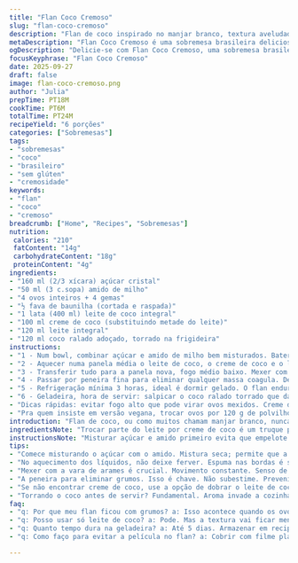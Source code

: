 ```yaml
---
title: "Flan Coco Cremoso"
slug: "flan-coco-cremoso"
description: "Flan de coco inspirado no manjar branco, textura aveludada que firma na medida certa. Substituí parte do leite de coco por creme de coco para dar mais gordura, o que ajuda na cremosidade e sabor. Açúcar e amido de milho manteram-se perto do original, mas troquei as gemas por uma mistura de ovos inteiros e gemas para evitar ressecamento. Uso coco ralado tostado momento antes de servir para trazer crocância e aroma fresco. Flan é delicado; atenção na fervura para não talhar. Dicas para evitar grumos e otimizar cozimento também incluídas. Receita sem glúten e sem oleaginosas, vegetariana, com toque brasileiro na textura e sabor."
metaDescription: "Flan Coco Cremoso é uma sobremesa brasileira deliciosa. Feito com leite de coco e creme de coco, é cremoso e com sabor intenso de coco."
ogDescription: "Delicie-se com Flan Coco Cremoso, uma sobremesa brasileira que traz a intensidade do coco em uma textura perfeita."
focusKeyphrase: "Flan Coco Cremoso"
date: 2025-09-27
draft: false
image: flan-coco-cremoso.png
author: "Julia"
prepTime: PT18M
cookTime: PT6M
totalTime: PT24M
recipeYield: "6 porções"
categories: ["Sobremesas"]
tags:
- "sobremesas"
- "coco"
- "brasileiro"
- "sem glúten"
- "cremosidade"
keywords:
- "flan"
- "coco"
- "cremoso"
breadcrumb: ["Home", "Recipes", "Sobremesas"]
nutrition: 
 calories: "210"
 fatContent: "14g"
 carbohydrateContent: "18g"
 proteinContent: "4g"
ingredients:
- "160 ml (2/3 xícara) açúcar cristal"
- "50 ml (3 c.sopa) amido de milho"
- "4 ovos inteiros + 4 gemas"
- "½ fava de baunilha (cortada e raspada)"
- "1 lata (400 ml) leite de coco integral"
- "100 ml creme de coco (substituindo metade do leite)"
- "120 ml leite integral"
- "120 ml coco ralado adoçado, torrado na frigideira"
instructions:
- "1 - Num bowl, combinar açúcar e amido de milho bem misturados. Bater ovos inteiros + gemas junto com raspas da baunilha. Misturar vigorosamente tudo para não empelotar, incorporando açúcar e amido. A textura deve ficar lisa, sem perceber grânulos."
- "2 - Aquecer numa panela média o leite de coco, o creme de coco e o leite. Quando começar a espumar nas bordas, desligar e juntar à mistura de ovos pouco a pouco mexendo rápido para encorpar a massa sem cozinhar os ovos."
- "3 - Transferir tudo para a panela nova, fogo médio baixo. Mexer com vara de arames constante, fazendo movimentos circulares lentos. Sinal pra apagar: mistura engrossa e borbulha levemente, perde aquele brilho líquido. Deve ficar tipo mingau espesso, não duro."
- "4 - Passar por peneira fina para eliminar qualquer massa coagula. Despejar em pequenas formas ou ramequins (aprox. 125 ml cada). Cobrir com filme plástico encostado no creme para evitar película."
- "5 - Refrigeração mínima 3 horas, ideal é dormir gelado. O flan endurece mas mantém sedoso só um toque firme no toque ao pressionar."
- "6 - Geladeira, hora de servir: salpicar o coco ralado torrado que dar aquele contraste. Dá uma corzinha, aroma quente, som de crocância e traz texturas. Se usar coco fresco, secar em frigideira quente até dourar e soltar perfume intenso."
- "Dicas rápidas: evitar fogo alto que pode virar ovos mexidos. Creme de coco aumenta a untuosidade, use congelado quando não achar fresco. Se olho cair muito rápido na panela, ligar fogo médio e retirar para evitar grumos — paciência é chave. O toque da baunilha da fava rende mais aroma e elegância que extrato. Para pessoas sem creme de coco, pode dobrar leite de coco porém perdendo cremosidade."
- "Pra quem insiste em versão vegana, trocar ovos por 120 g de polvilho doce hidratado com leite vegetal quente por 10 minutos. Textura fica diferente, mas funciona em emergência."
introduction: "Flan de coco, ou como muitos chamam manjar branco, nunca sai da moda por aqui, né? Feito com leite de coco, ovos e açúcar, traz aquela doçura cremosa que lembra praia e calor. Já testei diversas maneiras pra evitar a clássica película grossa que aparece às vezes. Aprendi que uma boa cobertura plástica é ouro e que paciência na fervura mantém a textura incrível. Troquei um pouco do leite tradicional por creme de coco – um segredinho que descobri num cantinho do Espírito Santo. Isso dá mais gordura, cremosidade e aquele gostinho mais presente do coco. Torrar o coco antes de usar só aumenta o mérito. A mistura boa pede atenção, nada de pressa. Não gosto de flan muito firme, então levo o ponto na textura – firme, mas ainda com leve balanço. Se exagera a fervura, vira ovos mexidos, já viu? Esse tipo de coisa é das minhas maiores frustrações no cozimento de sobremesas."
ingredientsNote: "Trocar parte do leite por creme de coco é um truque para chegar perto daquela textura artesanal, onde o flan fica menos seco. No calor do Brasil, usar leite integral é melhor pra não ficar muito aguado. O açúcar posso ajustar, dependendo da qualidade do leite de coco, que às vezes já tem adição de açúcar e varia muito entre marcas. Eu sempre prefiro a fava de baunilha para o perfume natural, mas extrato pode pelo menos substituir, sem grandes perdas. O coco ralado torrado é essencial para o contraste de textura; uso adoçado para dar aquele toque mais doce e equilibrado, mas pode fazer sem. Aquela peneirinha antes de levar à panela evita futuros grumos e aspereza na textura final. Substituições são possíveis, mas cada mudança envolve ajustar temperatura e tempo proporcionalmente para manter a integridade do creme."
instructionsNote: "Misturar açúcar e amido primeiro evita que empelote depois, parece bobagem mas faz toda a diferença. Incorporar os ovos lentamente nos líquidos mornos, não ferventes, é essencial pra não talhar. O cozimento é a parte do tempo que exige olho e mão; mexer de forma contínua e uniforme com uma colher ou fouet mantém o creme em suspensão, sem grudar. O ponto certo pra tirar do fogo é quando consegue ver o fundo da panela ao passar a colher, ainda pensando que vai firmar mais na geladeira. Esfriar com filme plástico direto na superfície ajuda a eliminar aquela camada dura e meio quebradiça que cria quando o ar bate. A torrada do coco é a cereja do bolo – um cheiro que invade a casa e faz muita diferença no conjunto final. Refrigeração prolongada define a consistência final; não retire antes do tempo pra evitar desmanche no corte."
tips:
- "Comece misturando o açúcar com o amido. Mistura seca; permite que a mistura não empelote depois. Atenção ao bater os ovos. Devem estar bem misturados, sem grânulos. Siga devagar. Faz diferença para a textura. Mistura deve ficar lisinha."
- "No aquecimento dos líquidos, não deixe ferver. Espuma nas bordas é sinal de que está na hora de misturar com os ovos. Incorpore devagar, se não, talha. Misture rápido e com calma ao mesmo tempo. É uma dança sutil na panela."
- "Mexer com a vara de arames é crucial. Movimento constante. Senso de tempo é tudo. Quando borbulhar, já está bom. Não deixe ficar duro. Sensação de mingau espesso deve ser seu guia. Se grudar na panela, perceba. Cuidado preciso. Essa parte exige entrega."
- "A peneira para eliminar grumos. Isso é chave. Não subestime. Prevenir é sempre melhor. Cuidado ao transferir para as formas. Este cuidado faz diferença na apresentação. Cobrir com filme plástico direto evita aquela película dura na superfície. Protetor."
- "Se não encontrar creme de coco, use a opção de dobrar o leite de coco. Porém a cremosidade vai embora. Olho em equilíbrio. E para os veganos, a troca por polvilho doce, em calor também muda a textura. Importante é manter a atenção. Não subestime os detalhes."
- "Torrando o coco antes de servir? Fundamental. Aroma invade a cozinha; cria um contraste incrível. Crocância no flan é tudo. Atenção no tempo de torrar, não deixe queimar. Um dourado claro traz todo o sabor. Sinta a diferença."
faq:
- "q: Por que meu flan ficou com grumos? a: Isso acontece quando os ovos são adicionados a líquidos quentes. A solução é incorporar devagar. Mantenha temperatura constante no fogo."
- "q: Posso usar só leite de coco? a: Pode. Mas a textura vai ficar menos cremosa. O resultado não é o mesmo. Não desista fácil. Integração é a chave. Faça ajustes conforme a consistência desejada."
- "q: Quanto tempo dura na geladeira? a: Até 5 dias. Armazenar em recipiente fechado. Se manter bem embalado, a textura se preserva. Sabe aqueles cheiros? Fica tudo concentrado também."
- "q: Como faço para evitar a película no flan? a: Cobrir com filme plástico encostado no creme enquanto esfria é essencial. Esse truque reduz a formação da camada endurecida. Simples e eficaz."

---
```

